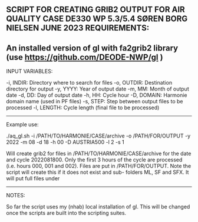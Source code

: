 SCRIPT FOR CREATING GRIB2 OUTPUT FOR AIR QUALITY CASE
DE330 WP 5.3/5.4
SØREN BORG NIELSEN
JUNE 2023
REQUIREMENTS:
------------------------------------------------------
An installed version of gl with fa2grib2 library
(use https://github.com/DEODE-NWP/gl )
-----------------------------------------------------
INPUT VARIABLES:

-i, INDIR:    Directory where to search for files
-o, OUTDIR:   Destination directory for output
-y, YYYY:     Year of output date
-m, MM:       Month of output date
-d, DD:       Day of output date
-h, HH:       Cycle hour
-D, DOMAIN:   Harmonie domain name (used in PF files)
-s, STEP:     Step between output files to be processed
-l, LENGTH:   Cycle length (final file to be processed)


------------------------------------------------------
Example use:
 
./aq_gl.sh -i /PATH/TO/HARMONIE/CASE/archive
       -o /PATH/FOR/OUTPUT -y 2022 -m 08 -d 18 -h 00
       -D AUSTRIA500 -l 2 -s 1

Will create grib2 for files in 
/PATH/TO/HARMONIE/CASE/archive for the date and cycle
2022081800. 
Only the first 3 hours of the cycle are processed
(i.e. hours 000, 001 and 002).
Files are put in /PATH/FOR/OUTPUT. Note the script
will create this if it does not exist and sub-
folders ML, SF and SFX. It will put full files
under 

-------------------------------------------------------
NOTES:

So far the script uses my (nhab) local installation of
gl. This will be changed once the scripts are built 
into the scripting suites.

